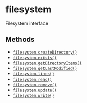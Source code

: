 filesystem
==========

Filesystem interface

Methods
-------

* [`filesystem.createDirectory()`](api/filesystem.createDirectory)
* [`filesystem.exists()`](api/filesystem.exists)
* [`filesystem.getDirectoryItems()`](api/filesystem.getDirectoryItems)
* [`filesystem.getLastModified()`](api/filesystem.getLastModified)
* [`filesystem.lines()`](api/filesystem.lines)
* [`filesystem.read()`](api/filesystem.read)
* [`filesystem.remove()`](api/filesystem.remove)
* [`filesystem.update()`](api/filesystem.update)
* [`filesystem.write()`](api/filesystem.write)
